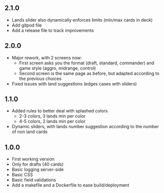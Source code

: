 ## 2.1.0

* Lands slider also dynamically enforces limits (min/max cards in deck)
* Add gitpod file
* Add a release file to track improvements

## 2.0.0

* Major rework, with 2 screens now:
  * First screen asks you the format (draft, standard, commander) and game style (aggro, midrange, control)
  * Second screen is the same page as before, but adapted according to the previous choices
* Fixed issues with land suggestions (edges cases with sliders)

## 1.1.0

* Added rules to better deal with splashed colors
  * 2-3 colors, 3 lands min per color
  * 4-5 colors, 2 lands min per color
* Dynamic sliders, with lands number suggestion according to the number of non land cards

## 1.0.0

* First working version
* Only for drafts (40 cards)
* Basic logging server-side
* Basic CSS
* Basic field validations
* Add a makefile and a Dockerfile to ease build/deployment
